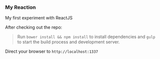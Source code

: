 ### My Reaction
My first experiment with ReactJS

After checking out the repo:
> Run ```bower install && npm install``` to install dependencies and ```gulp``` to start the build process and development server.

Direct your browser to ```http://localhost:1337```